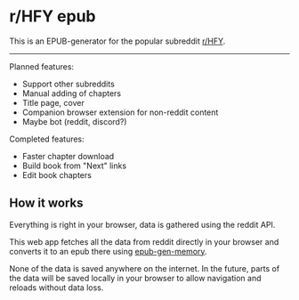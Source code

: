# r/HFY epub

This is an EPUB-generator for the popular subreddit [r/HFY](https://reddit.com/r/HFY).

---

Planned features:
- Support other subreddits
- Manual adding of chapters
- Title page, cover
- Companion browser extension for non-reddit content
- Maybe bot (reddit, discord?)

Completed features:
- Faster chapter download
- Build book from "Next" links
- Edit book chapters


## How it works

Everything is right in your browser, data is gathered using the reddit API.

This web app fetches all the data from reddit directly in your browser and converts it to an epub there using [epub-gen-memory](https://github.com/cpiber/epub-gen-memory).

None of the data is saved anywhere on the internet. In the future, parts of the data will be saved locally in your browser to allow navigation and reloads without data loss.
